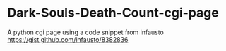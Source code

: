 Dark-Souls-Death-Count-cgi-page
===============================

A python cgi page using a code snippet from infausto
https://gist.github.com/infausto/8382836
